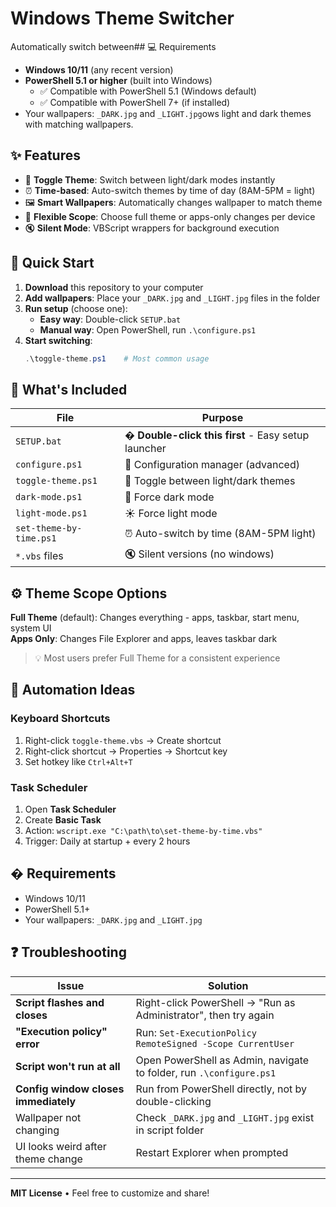 # Windows Theme Switcher

Automatically switch between## 💻 Requirements

- **Windows 10/11** (any recent version)
- **PowerShell 5.1 or higher** (built into Windows)
  - ✅ Compatible with PowerShell 5.1 (Windows default)
  - ✅ Compatible with PowerShell 7+ (if installed)
- Your wallpapers: `_DARK.jpg` and `_LIGHT.jpg`ows light and dark themes with matching wallpapers.

## ✨ Features

- 🔄 **Toggle Theme**: Switch between light/dark modes instantly
- ⏰ **Time-based**: Auto-switch themes by time of day (8AM-5PM = light)
- 🖼️ **Smart Wallpapers**: Automatically changes wallpaper to match theme
- 🎯 **Flexible Scope**: Choose full theme or apps-only changes per device
- 🔇 **Silent Mode**: VBScript wrappers for background execution

## 🚀 Quick Start

1. **Download** this repository to your computer
2. **Add wallpapers**: Place your `_DARK.jpg` and `_LIGHT.jpg` files in the folder
3. **Run setup** (choose one):
   - **Easy way**: Double-click `SETUP.bat` 
   - **Manual way**: Open PowerShell, run `.\configure.ps1`
4. **Start switching**:
   ```powershell
   .\toggle-theme.ps1    # Most common usage
   ```

## 📁 What's Included

| File | Purpose |
|------|---------|
| `SETUP.bat` | � **Double-click this first** - Easy setup launcher |
| `configure.ps1` | 🔧 Configuration manager (advanced) |
| `toggle-theme.ps1` | 🔄 Toggle between light/dark themes |
| `dark-mode.ps1` | 🌙 Force dark mode |
| `light-mode.ps1` | ☀️ Force light mode |
| `set-theme-by-time.ps1` | ⏰ Auto-switch by time (8AM-5PM light) |
| `*.vbs` files | 🔇 Silent versions (no windows) |

## ⚙️ Theme Scope Options

**Full Theme** (default): Changes everything - apps, taskbar, start menu, system UI  
**Apps Only**: Changes File Explorer and apps, leaves taskbar dark

> 💡 Most users prefer Full Theme for a consistent experience

## 🤖 Automation Ideas

### Keyboard Shortcuts
1. Right-click `toggle-theme.vbs` → Create shortcut
2. Right-click shortcut → Properties → Shortcut key
3. Set hotkey like `Ctrl+Alt+T`

### Task Scheduler
1. Open **Task Scheduler**
2. Create **Basic Task** 
3. Action: `wscript.exe "C:\path\to\set-theme-by-time.vbs"`
4. Trigger: Daily at startup + every 2 hours

## �️ Requirements

- Windows 10/11
- PowerShell 5.1+
- Your wallpapers: `_DARK.jpg` and `_LIGHT.jpg`

## ❓ Troubleshooting

| Issue | Solution |
|-------|----------|
| **Script flashes and closes** | Right-click PowerShell → "Run as Administrator", then try again |
| **"Execution policy" error** | Run: `Set-ExecutionPolicy RemoteSigned -Scope CurrentUser` |
| **Script won't run at all** | Open PowerShell as Admin, navigate to folder, run `.\configure.ps1` |
| **Config window closes immediately** | Run from PowerShell directly, not by double-clicking |
| Wallpaper not changing | Check `_DARK.jpg` and `_LIGHT.jpg` exist in script folder |
| UI looks weird after theme change | Restart Explorer when prompted |

---
**MIT License** • Feel free to customize and share!
